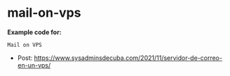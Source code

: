mail-on-vps
==
**Example code for:**

```Mail on VPS```
 - Post: https://www.sysadminsdecuba.com/2021/11/servidor-de-correo-en-un-vps/
